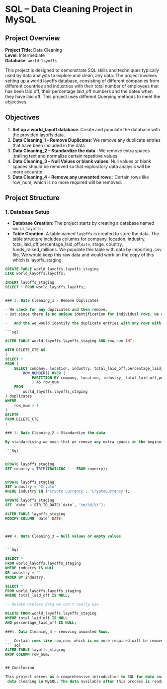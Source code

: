 # SQL – Data Cleaning Project in MySQL

## Project Overview

**Project Title**: Data Cleaning   
**Level**: Intermediate  
**Database**: `world_layoffs`

This project is designed to demonstrate SQL skills and techniques typically used by data analysts to explore and  clean, any data. The project involves setting up a world layoffs database, consisting of different companies from different countries and industries with their total number of employees that has been  laid off, their percentage laid_off numbers and the dates when they have laid off. This project uses different Querying methods to meet the objectives.

## Objectives

1. **Set up a world_layoff database**: Create and populate the database with the provided layoffs data.
2. **Data Cleaning_1 – Remove Duplicates**: We remove any duplicate entries that have been included in the data
3. **Data Cleaning_2 – Standardize the data** : We remove extra spaces ,trailing text and normalize certain repetitive values
4. **Data Cleaning_3 – Null Values or blank values**: Null values or blank spaces should be removed so that exploratory data analysis will be more accurate
5. **Data Cleaning_4 – Remove any unwanted rows** : Certain rows like row_num, which is no more required will be removed. 

## Project Structure

### 1. Database Setup

- **Database Creation**: The project starts by creating a database named `world_layoffs`.
- **Table Creation**: A table named `layoffs` is created to store the data. The table structure includes columns for company, location, industry, total_laid_off,percentage_laid_off,`date`, stage, country, funds_raised_millions. We populate this table with data by importing .csv file.
We would keep this raw data and would work on the copy of this which is layoffs_staging.

```sql
CREATE TABLE world_layoffs.layoffs_staging 
LIKE world_layoffs.layoffs;

INSERT layoffs_staging 
SELECT * FROM world_layoffs.layoffs;


### 2. Data Cleaning_1 - Remove Duplicates

- We check for any duplicates and then remove.
- But since there is no unique identification for individual rows, we would create row numbers using CTE or common table expression partitioning by all the columns.

-	And the we would identify the duplicate entries with any rows with row_num > 1. We delete those rows and update the table.

```sql

ALTER TABLE world_layoffs.layoffs_staging ADD row_num INT;

WITH DELETE_CTE AS 
(
SELECT *
FROM (
	SELECT company, location, industry, total_laid_off,percentage_laid_off,`date`, stage, country, funds_raised_millions,
		ROW_NUMBER() OVER (
			PARTITION BY company, location, industry, total_laid_off,percentage_laid_off,`date`, stage, country, funds_raised_millions
			) AS row_num
	FROM 
		world_layoffs.layoffs_staging
) duplicates
WHERE 
	row_num > 1
)
DELETE
FROM DELETE_CTE
;

### 3. Data Cleaning_2 – Standardize the data

By standardising we mean that we remove any extra spaces in the beginning and end of each entries, any trailing text, changing the date format and normalising repetitive entries of same type of data For eg: under industry we had crypto, cryptocurrency and cryptocurrency. Which was normalised to crypto for all three occurences.

```Sql


UPDATE layoffs_staging
SET country = TRIM(TRAILING '.' FROM country);


UPDATE layoffs_staging
SET industry = 'Crypto'
WHERE industry IN ('Crypto Currency', 'CryptoCurrency');

UPDATE layoffs_staging
SET `date` = STR_TO_DATE(`date`, '%m/%d/%Y');

ALTER TABLE layoffs_staging
MODIFY COLUMN `date` DATE;



### 4. Data Cleaning_3 – Null values or empty values

 
```Sql

SELECT *
FROM world_layoffs.layoffs_staging
WHERE industry IS NULL 
OR industry = ''
ORDER BY industry;

SELECT *
FROM world_layoffs.layoffs_staging
WHERE total_laid_off IS NULL;

-- Delete Useless data we can't really use

DELETE FROM world_layoffs.layoffs_staging
WHERE total_laid_off IS NULL
AND percentage_laid_off IS NULL;

###5. Data Cleaning_4 – removing unwanted Rows.

-	Certain rows like row_num, which is no more required will be removed.
``` sql
ALTER TABLE layoffs_staging
DROP COLUMN row_num;


## Conclusion

This project serves as a comprehensive introduction to SQL for data analysts, covering database setup and
 data cleaning in MySQL. The data available after this process is ready for further exploratory data analysis.

